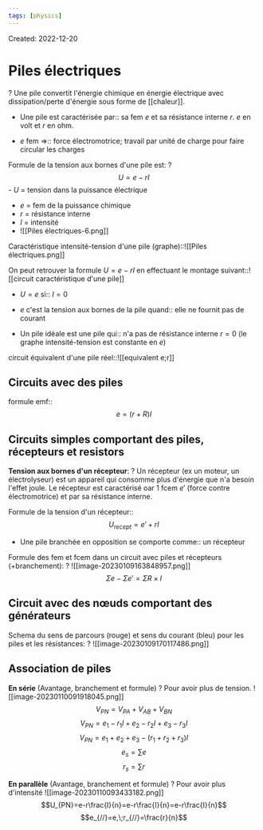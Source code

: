 ```yaml
---
tags: [physics] 
---
```

Created: 2022-12-20

# Piles électriques
?
Une pile convertit l'énergie chimique en énergie électrique avec dissipation/perte d'énergie sous forme de [[chaleur]].
<!--SR:!2024-01-04,65,150-->

- Une pile est caractérisée par:: sa fem $e$ et sa résistance interne $r$. $e$ en volt et $r$ en ohm.
<!--SR:!2024-06-05,326,286-->

<!--SR:!2023-02-27,33,190-->
- $e$ fem =>:: force électromotrice; travail par unité de charge pour faire circular les charges
<!--SR:!2023-12-29,223,246-->

Formule de la tension aux bornes d'une pile est:
?
$$U=e-rI$$- $U$ = tension dans la puissance électrique
- $e$ = fem de la puissance chimique
- $r$ = résistance interne 
- $I$ = intensité
- ![[Piles électriques-6.png]]
<!--SR:!2024-02-01,225,226-->

Caractéristique intensité-tension d'une pile (graphe)::![[Piles électriques.png]]
<!--SR:!2023-12-10,212,246-->

On peut retrouver la formule $U=e-rI$ en effectuant le montage suivant::![[circuit caractéristique d'une pile]]
<!--SR:!2023-11-29,207,246-->

- $U=e$ si:: $I=0$
<!--SR:!2025-01-31,460,246-->
- $e$ c'est la tension aux bornes de la pile quand:: elle ne fournit pas de courant
<!--SR:!2024-01-11,231,246-->
- Un pile idéale est une pile qui:: n'a pas de résistance interne $r=0$ (le graphe intensité-tension est constante en $e$)
<!--SR:!2023-11-18,198,246-->

circuit équivalent d'une pile réel::![[equivalent e;r]]
<!--SR:!2023-11-23,78,226-->

## Circuits avec des piles
formule emf::$$e=(r+R)I$$
<!--SR:!2023-12-01,55,186-->


## Circuits simples comportant des piles, récepteurs et resistors

**Tension aux bornes d'un récepteur**:
?
Un récepteur (ex un moteur, un électrolyseur) est un appareil qui consomme plus d'énergie que n'a besoin l'effet joule.
Le récepteur est caractérisé oar 1 fcem $e'$ (force contre électromotrice) et par sa résistance interne.
<!--SR:!2024-02-16,92,220-->

Formule de la tension  d'un récepteur::$$U_{recept}=e'+rI$$
<!--SR:!2024-01-26,225,240-->
- Une pile branchée en opposition se comporte comme:: un récepteur
<!--SR:!2024-01-31,230,240-->


Formule des fem et fcem dans un circuit avec piles et récepteurs (+branchement):
?
![[image-20230109163848957.png]]
$$\Sigma{e} - \Sigma{e'}=\Sigma{R}\times I$$
<!--SR:!2024-02-04,89,220-->

## Circuit avec des nœuds comportant des générateurs

Schema du sens de parcours (rouge) et sens du courant (bleu) pour les piles et les résistances:
?
![[image-20230109170117486.png]]
<!--SR:!2024-02-22,242,240-->

## Association de piles
**En série** (Avantage, branchement et formule)
?
Pour avoir plus de tension.
![[image-20230110091918045.png]]$$V_{PN}=V_{PA}+V_{AB}+V_{BN}$$
$$V_{PN}=e_{1}-r_{1}I+e_{2}-r_{2}I+e_{3}-r_{3}I$$
$$V_{PN}=e_{1}+e_{2}+e_{3}-(r_{1}+r_{2}+r_{3})I$$
$$e_s=\sum{e}$$$$r_s=\sum\limits{r}$$
<!--SR:!2023-12-19,201,240-->

**En parallèle** (Avantage, branchement et formule)
?
Pour avoir plus d'intensité
![[image-20230110093433182.png]]
$$U_{PN}=e-r\frac{I}{n}=e-r\frac{I}{n}=e-r\frac{I}{n}$$
$$e_{//}=e,\;r_{//}=\frac{r}{n}$$
<!--SR:!2024-02-17,92,220-->








